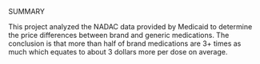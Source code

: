 SUMMARY

This project analyzed the NADAC data provided by Medicaid to determine the price differences between brand and generic medications.
The conclusion is that more than half of brand medications are 3+ times as much which equates to about 3 dollars more per dose on average.
